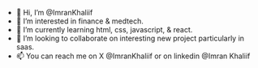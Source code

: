 - 👋 Hi, I’m @ImranKhaliif
- 👀 I’m interested in finance & medtech.
- 🌱 I’m currently learning html, css, javascript, & react.
- 💞️ I’m looking to collaborate on interesting new project particularly in saas.
- 📫 You can reach me on X @ImranKhaliif or on linkedin @Imran Khaliif
